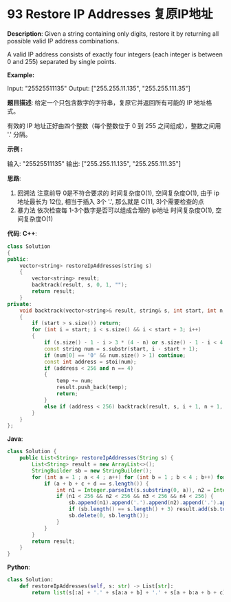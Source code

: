 # 93 Restore IP Addresses 复原IP地址

__Description__:
Given a string containing only digits, restore it by returning all possible valid IP address combinations.

A valid IP address consists of exactly four integers (each integer is between 0 and 255) separated by single points.

__Example:__

Input: "25525511135"
Output: ["255.255.11.135", "255.255.111.35"]

__题目描述__:
给定一个只包含数字的字符串，复原它并返回所有可能的 IP 地址格式。

有效的 IP 地址正好由四个整数（每个整数位于 0 到 255 之间组成），整数之间用 '.' 分隔。

__示例 :__

输入: "25525511135"
输出: ["255.255.11.135", "255.255.111.35"]

__思路__:

1. 回溯法
注意前导 0是不符合要求的
时间复杂度O(1), 空间复杂度O(1), 由于 ip地址最长为 12位, 相当于插入 3个 '.', 那么就是 C(11, 3)个需要检查的点
2. 暴力法
依次检查每 1-3个数字是否可以组成合理的 ip地址
时间复杂度O(1), 空间复杂度O(1)

__代码__:
__C++__:

```C++
class Solution 
{
public:
    vector<string> restoreIpAddresses(string s) 
    {
        vector<string> result;
        backtrack(result, s, 0, 1, "");
        return result;
    }
private:
    void backtrack(vector<string>& result, string& s, int start, int n, string temp)
    {
        if (start > s.size()) return;
        for (int i = start; i < s.size() && i < start + 3; i++)
        {
            if (s.size() - 1 - i > 3 * (4 - n) or s.size() - 1 - i < 4 - n) continue;
            const string num = s.substr(start, i - start + 1);
            if (num[0] == '0' && num.size() > 1) continue;
            const int address = stoi(num);
            if (address < 256 and n == 4) 
            {
                temp += num;
                result.push_back(temp);
                return;
            }
            else if (address < 256) backtrack(result, s, i + 1, n + 1, temp + num + '.');
        }
    }
};
```

__Java__:

```Java
class Solution {
    public List<String> restoreIpAddresses(String s) {
        List<String> result = new ArrayList<>();
        StringBuilder sb = new StringBuilder();
        for (int a = 1 ; a < 4 ; a++) for (int b = 1 ; b < 4 ; b++) for (int c = 1 ; c < 4 ; c++) for (int d = 1 ; d < 4 ; d++) {
            if (a + b + c + d == s.length()) {
                int n1 = Integer.parseInt(s.substring(0, a)), n2 = Integer.parseInt(s.substring(a, a + b)), n3 = Integer.parseInt(s.substring(a + b, a + b + c)), n4 = Integer.parseInt(s.substring(a + b + c));
                if (n1 < 256 && n2 < 256 && n3 < 256 && n4 < 256) {
                    sb.append(n1).append('.').append(n2).append('.').append(n3).append('.').append(n4);
                    if (sb.length() == s.length() + 3) result.add(sb.toString());
                    sb.delete(0, sb.length());
                }
            }
        }
        return result;
    }
}
```

__Python__:

```Python
class Solution:
    def restoreIpAddresses(self, s: str) -> List[str]:
        return list(s[:a] + '.' + s[a:a + b] + '.' + s[a + b:a + b + c] + '.' + s[a + b + c:] for a in range(1, 4) for b in range(1, 4) for c in range(1, 4) for d in range(1, 4) if a + b + c + d == len(s) and int(s[:a]) < 256 and int(s[a:a + b]) < 256 and int(s[a + b:a + b + c]) < 256 and int(s[a + b + c:]) < 256 and (a == 1 or s[:a][0] != '0') and (b == 1 or s[a:a + b][0] != '0') and (c == 1 or s[a + b:a + b + c][0] != '0') and (d == 1 or s[a + b + c:][0] != '0'))
```
